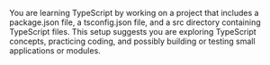 You are learning TypeScript by working on a project that includes a package.json file, a tsconfig.json file, and a src directory containing TypeScript files. This setup suggests you are exploring TypeScript concepts, practicing coding, and possibly building or testing small applications or modules.

